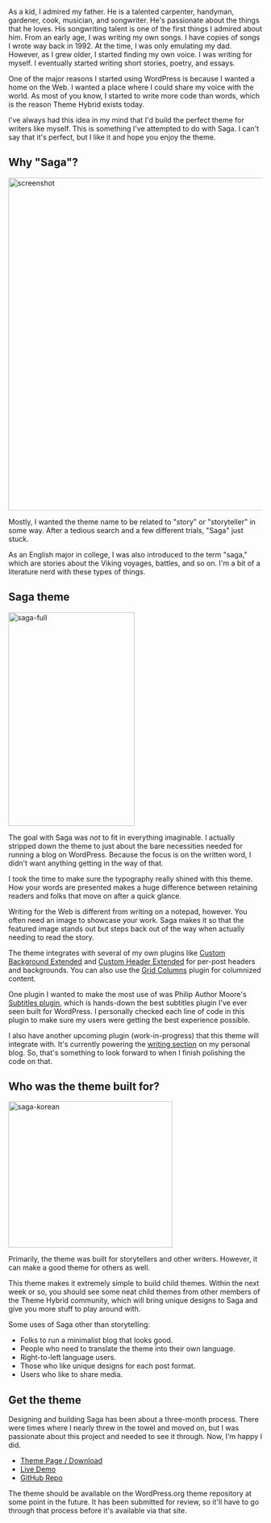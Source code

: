 As a kid, I admired my father.  He is a talented carpenter, handyman, gardener, cook, musician, and songwriter.  He's passionate about the things that he loves.  His songwriting talent is one of the first things I admired about him.  From an early age, I was writing my own songs.  I have copies of songs I wrote way back in 1992.  At the time, I was only emulating my dad.  However, as I grew older, I started finding my own voice.  I was writing for myself.  I eventually started writing short stories, poetry, and essays.

One of the major reasons I started using WordPress is because I wanted a home on the Web.  I wanted a place where I could share my voice with the world.  As most of you know, I started to write more code than words, which is the reason Theme Hybrid exists today.

I've always had this idea in my mind that I'd build the perfect theme for writers like myself.  This is something I've attempted to do with Saga.  I can't say that it's perfect, but I like it and hope you enjoy the theme.

## Why "Saga"?

<img src="http://themehybrid.com/blog/wp-content/uploads/2014/08/screenshot.png" alt="screenshot" width="880" height="660" class="aligncenter size-full wp-image-2444" />

Mostly, I wanted the theme name to be related to "story" or "storyteller" in some way.  After a tedious search and a few different trials, "Saga" just stuck.

As an English major in college, I was also introduced to the term "saga," which are stories about the Viking voyages, battles, and so on. I'm a bit of a literature nerd with these types of things.

## Saga theme

<img src="http://themehybrid.com/blog/wp-content/uploads/2014/09/saga-full.png" alt="saga-full" width="250" height="424" class="alignright size-full wp-image-2451" />

The goal with Saga was *not* to fit in everything imaginable. I actually stripped down the theme to just about the bare necessities needed for running a blog on WordPress.  Because the focus is on the written word, I didn't want anything getting in the way of that.  

I took the time to make sure the typography really shined with this theme.  How your words are presented makes a huge difference between retaining readers and folks that move on after a quick glance.

Writing for the Web is different from writing on a notepad, however.  You often need an image to showcase your work.  Saga makes it so that the featured image stands out but steps back out of the way when actually needing to read the story.

The theme integrates with several of my own plugins like [Custom Background Extended](http://themehybrid.com/plugins/custom-background-extended) and [Custom Header Extended](http://themehybrid.com/plugins/custom-header-extended) for per-post headers and backgrounds.  You can also use the [Grid Columns](http://themehybrid.com/plugins/grid-columns) plugin for columnized content.

One plugin I wanted to make the most use of was Philip Author Moore's [Subtitles plugin](http://wordpress.org/plugins/subtitles/), which is hands-down the best subtitles plugin I've ever seen built for WordPress.  I personally checked each line of code in this plugin to make sure my users were getting the best experience possible.

I also have another upcoming plugin (work-in-progress) that this theme will integrate with.  It's currently powering the [writing section](http://justintadlock.com/writing) on my personal blog.  So, that's something to look forward to when I finish polishing the code on that.

## Who was the theme built for?

<img src="http://themehybrid.com/blog/wp-content/uploads/2014/09/saga-korean.png" alt="saga-korean" width="325" height="290" class="alignright size-full wp-image-2452" />

Primarily, the theme was built for storytellers and other writers.  However, it can make a good theme for others as well.

This theme makes it extremely simple to build child themes.  Within the next week or so, you should see some neat child themes from other members of the Theme Hybrid community, which will bring unique designs to Saga and give you more stuff to play around with.

Some uses of Saga other than storytelling:

* Folks to run a minimalist blog that looks good.
* People who need to translate the theme into their own language.
* Right-to-left language users.
* Those who like unique designs for each post format.
* Users who like to share media.

## Get the theme

Designing and building Saga has been about a three-month process.  There were times where I nearly threw in the towel and moved on, but I was passionate about this project and needed to see it through.  Now, I'm happy I did.

* [Theme Page / Download](http://themehybrid.com/themes/saga)
* [Live Demo](http://locallylost.com/saga)
* [GitHub Repo](https://github.com/justintadlock/saga)

The theme should be available on the WordPress.org theme repository at some point in the future.  It has been submitted for review, so it'll have to go through that process before it's available via that site.